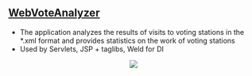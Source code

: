 ## [WebVoteAnalyzer](https://github.com/dvkom/skillbox-learning/tree/master/14/6/WebVoteAnalyzer)
* The application analyzes the results of visits to voting stations in the *.xml format and provides statistics on the work of voting stations
* Used by Servlets, JSP + taglibs, Weld for DI
<p align="center">
  <img src="https://raw.githubusercontent.com/dvkom/skillbox-learning/master/images/webVoteAnalyzer.png">
</p>
